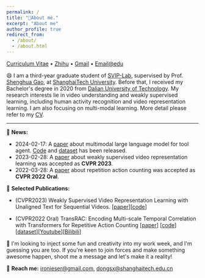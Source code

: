 ```yaml
---
permalink: /
title: "👋About me."
excerpt: "About me"
author_profile: true
redirect_from: 
  - /about/
  - /about.html
---
```


[//]: # (<h2 align="center">👋 Hello! I'm  Sixun Dong.   </h2>)
<p align="left">
  <a href = "http://ironieser.github.io/files/CV.pdf">Curriculum Vitae</a> •
  <a href="https://www.zhihu.com/people/ironieser">Zhihu</a> •
  <a href = "mailto:ironieser@gmail.com">Gmail</a> •
  <a href = "mailto:dongsx@shanghaitech.edu.cn">Email@edu</a>

</p>


😄 I am a third-year graduate student of [SVIP-Lab](https://svip-lab.github.io/team.html), supervised by Prof. [Shenghua Gao](https://scholar.google.com.sg/citations?user=fe-1v0MAAAAJ&hl=en), at [ShanghaiTech University](https://www.shanghaitech.edu.cn/). Before that, I received my Bachelor's degree in 2020 from [Dalian University of Technology](https://en.dlut.edu.cn/). My research interests lie in video understanding and weakly supervised learning, including human activity recognition and video representation learning. I am also focusing on multi-modal learning. More detail please refer to my [CV](http://ironieser.github.io/files/CV.pdf).

----


🎉 **News:**

* 2024-02-17: A [paper](https://arxiv.org/abs/2401.10727) about  multimodal large language model for tool agent. [Code](https://github.com/MLLM-Tool/MLLM-Tool) and [dataset](https://github.com/MLLM-Tool/MLLM-Tool) has been released.
* 2023-02-28: A [paper](https://arxiv.org/abs/2303.12370) about weakly supervised video representation learning was accepted as **CVPR 2023**.   
* 2022-03-28: A [paper](https://arxiv.org/abs/2204.01018) about repetition action counting was accepted as **CVPR 2022 Oral**.   

[//]: # (## 👶About me)

[//]: # ()
[//]: # ()
[//]: # ()
[//]: # (🎓**Educational:**)

[//]: # ()
[//]: # ()
[//]: # ()
[//]: # (* Nowaday: [ShanghaiTech University]&#40;https://www.shanghaitech.edu.cn/&#41; &#40;postgraduate student&#41;)

[//]: # ()
[//]: # ()
[//]: # ()
[//]: # (    - Computer Vision & Deep Learning &#40;Major&#41;)

[//]: # ()
[//]: # ()
[//]: # ()
[//]: # ()
[//]: # (* 2016-2020: [Dalian University of Technology]&#40;https://www.dlut.edu.cn&#41; &#40;undergraduate&#41;)

[//]: # ()
[//]: # ()
[//]: # ()
[//]: # (    - Process Equipment and Control Engineering &#40;Major&#41;)

[//]: # ()
[//]: # ()
[//]: # ()
[//]: # (    - Computer Science &#40;Dual Degree&#41;)

[//]: # ()
[//]: # ()
[//]: # ()
[//]: # (🔭 **Currently research:**  )

[//]: # ()
[//]: # ()
[//]: # ()
[//]: # (* Self-supervised or Weakly-supervised  )

[//]: # ()
[//]: # ()
[//]: # (* Video Understanding and Analysis  )

[//]: # ()
[//]: # ()
[//]: # (* Human action understanding    )

📄 **Selected Publications:**
  
* (CVPR2023) Weakly Supervised Video Representation Learning with Unaligned Text for Sequential Videos. [[paper](https://arxiv.org/abs/2303.12370)][[code](https://github.com/svip-lab/WeakSVR/)]

* (CVPR2022 Oral) TransRAC: Encoding Multi-scale Temporal Correlation with Transformers for Repetitive Action Counting [[paper](https://arxiv.org/abs/2204.01018)] [[code](https://github.com/SvipRepetitionCounting/TransRAC)][[dataset](https://svip-lab.github.io/dataset/RepCount_dataset.html)][[Youtube](https://youtu.be/SFpUS9mHHpk)][[Bilibili](https://www.bilibili.com/video/BV1B94y1S7oP?share_source=copy_web)]



👯 I'm looking to inject some fun and creativity into my work week, and I'm guessing you are too. If you're keen to join forces and make something awesome happen, shoot me a message and let's make it a reality! 

📧 **Reach me:** ironieser@gmail.com, dongsx@shanghaitech.edu.cn